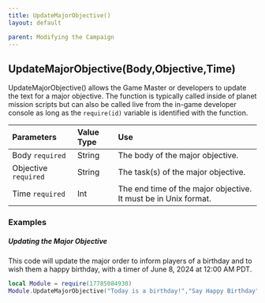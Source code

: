 ```yaml
---
title: UpdateMajorObjective()
layout: default

parent: Modifying the Campaign
---
```

<h2>UpdateMajorObjective(Body,Objective,Time)</h2>

UpdateMajorObjective() allows the Game Master or developers to update the text for a major objective. The function is typically called inside of planet mission scripts but can also be called live from the in-game developer console as long as the `require(id)` variable is identified with the function.

| Parameters     | Value Type | Use          |
|:---------------|:-----------|:-------------|
| Body `required` | String     | The body of the major objective. |
| Objective `required` | String | The task(s) of the major objective. |
| Time `required` | Int | The end time of the major objective. It must be in Unix format. |

<h3>Examples</h3>

<h5>Updating the Major Objective</h5>
This code will update the major order to inform players of a birthday and to wish them a happy birthday, with a timer of June 8, 2024 at 12:00 AM PDT.

```lua
local Module = require(17785084930)
Module.UpdateMajorObjective("Today is a birthday!","Say Happy Birthday",1717830000)
```
